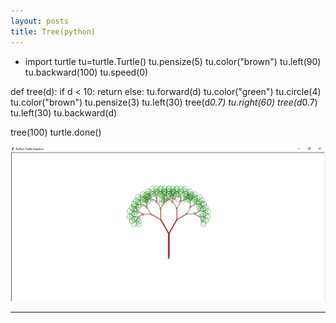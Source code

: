 ```yaml
---
layout: posts
title: Tree(python)
---
```



- import turtle
tu=turtle.Turtle()
tu.pensize(5)
tu.color("brown")
tu.left(90)
tu.backward(100)
tu.speed(0)


def tree(d):
    if d < 10:
        return
    else:
        tu.forward(d)
        tu.color("green")
        tu.circle(4)
        tu.color("brown")
        tu.pensize(3)
        tu.left(30)
        tree(d*0.7)
        tu.right(60)
        tree(d*0.7)
        tu.left(30)
        tu.backward(d)


tree(100)
turtle.done()

![Alt text](../assets/images/tree-pic.png "picture of tree")



---